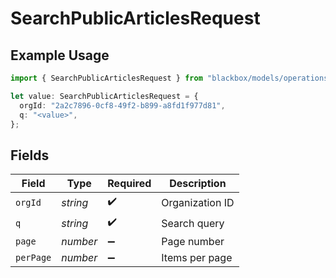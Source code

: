 # SearchPublicArticlesRequest

## Example Usage

```typescript
import { SearchPublicArticlesRequest } from "blackbox/models/operations";

let value: SearchPublicArticlesRequest = {
  orgId: "2a2c7896-0cf8-49f2-b899-a8fd1f977d81",
  q: "<value>",
};
```

## Fields

| Field              | Type               | Required           | Description        |
| ------------------ | ------------------ | ------------------ | ------------------ |
| `orgId`            | *string*           | :heavy_check_mark: | Organization ID    |
| `q`                | *string*           | :heavy_check_mark: | Search query       |
| `page`             | *number*           | :heavy_minus_sign: | Page number        |
| `perPage`          | *number*           | :heavy_minus_sign: | Items per page     |